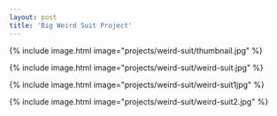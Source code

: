 ```yaml
---
layout: post
title: 'Big Weird Suit Project'
---
```


{% include image.html image="projects/weird-suit/thumbnail.jpg" %}

{% include image.html image="projects/weird-suit/weird-suit.jpg" %}

{% include image.html image="projects/weird-suit/weird-suit1jpg" %}

{% include image.html image="projects/weird-suit/weird-suit2.jpg" %}